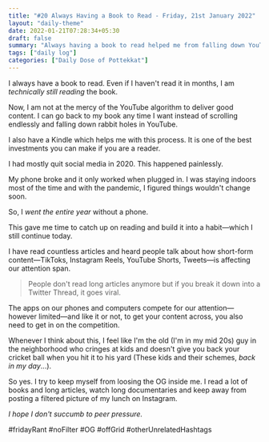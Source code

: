 ```yaml
---
title: "#20 Always Having a Book to Read - Friday, 21st January 2022"
layout: "daily-theme"
date: 2022-01-21T07:28:34+05:30
draft: false
summary: "Always having a book to read helped me from falling down YouTube rabbit holes."
tags: ["daily log"]
categories: ["Daily Dose of Pottekkat"]
---
```


I always have a book to read. Even if I haven't read it in months, I am _technically still reading_ the book.

Now, I am not at the mercy of the YouTube algorithm to deliver good content. I can go back to my book any time I want instead of scrolling endlessly and falling down rabbit holes in YouTube.

I also have a Kindle which helps me with this process. It is one of the best investments you can make if you are a reader.

I had mostly quit social media in 2020. This happened painlessly.

My phone broke and it only worked when plugged in. I was staying indoors most of the time and with the pandemic, I figured things wouldn't change soon.

So, I _went the entire year_ without a phone.

This gave me time to catch up on reading and build it into a habit—which I still continue today.

I have read countless articles and heard people talk about how short-form content—TikToks, Instagram Reels, YouTube Shorts, Tweets—is affecting our attention span.

> People don't read long articles anymore but if you break it down into a Twitter Thread, it goes viral.

The apps on our phones and computers compete for our attention—however limited—and like it or not, to get your content across, you also need to get in on the competition.

Whenever I think about this, I feel like I'm the old (I'm in my mid 20s) guy in the neighborhood who cringes at kids and doesn't give you back your cricket ball when you hit it to his yard (These kids and their schemes, _back in my day_...).

So yes. I try to keep myself from loosing the OG inside me. I read a lot of books and long articles, watch long documentaries and keep away from posting a filtered picture of my lunch on Instagram.

_I hope I don't succumb to peer pressure._

#fridayRant #noFilter #OG #offGrid #otherUnrelatedHashtags